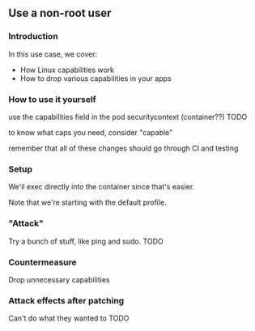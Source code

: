 ## Use a non-root user

### Introduction
In this use case, we cover:
 - How Linux capabilities work
 - How to drop various capabilities in your apps

### How to use it yourself
use the capabilities field in the pod securitycontext (container??)
TODO

to know what caps you need, consider "capable"

remember that all of these changes should go through CI and testing

### Setup
We'll exec directly into the container since that's easier.

Note that we're starting with the default profile.

### "Attack"
Try a bunch of stuff, like ping and sudo.
TODO

### Countermeasure
Drop unnecessary capabilities

### Attack effects after patching
Can't do what they wanted to
TODO
